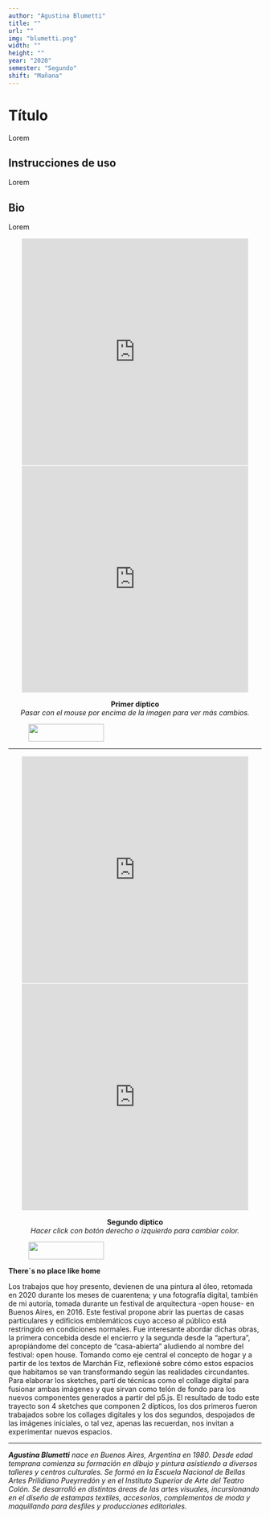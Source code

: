 ```yaml
---
author: "Agustina Blumetti"
title: ""
url: ""
img: "blumetti.png"
width: ""
height: ""
year: "2020"
semester: "Segundo"
shift: "Mañana"
---
```


<p></p>

# Título

Lorem 

## Instrucciones de uso 

Lorem

## Bio

Lorem

<!-- wp:html -->
<p align="center"><iframe width="450" height="450" frameborder="0" scrolling="no" style="width:450px; margin:0 auto!important;border: 1px solid #F2F2F3; z-index: 100;" src="https://editor.p5js.org/agus5/embed/NVQkXBEJy"></iframe>
<iframe width="450" height="450" frameborder="0" scrolling="no" style="width:450px; margin:0 auto!important;border: 1px solid #F2F2F3; z-index: 100;" src="https://editor.p5js.org/agus5/embed/GjMamGE4F"></iframe></p>
<!-- /wp:html -->

<!-- wp:paragraph {"align":"center"} -->
<p style="text-align:center"><strong>Primer díptico</strong><br><em>Pasar con el mouse por encima de la imagen para ver más cambios.</em></p>
<!-- /wp:paragraph -->

<!-- wp:image {"id":604,"align":"center","width":150,"height":35} -->
<div class="wp-block-image"><figure class="aligncenter is-resized"><img src="https://am1-lacabanne.atamvirtual.com.ar/wp-content/uploads/2020/12/usabilidad-AM12020-siMobile.png" alt="" class="wp-image-604" width="150" height="35"/></figure></div>
<!-- /wp:image -->

<!-- wp:separator -->
<hr class="wp-block-separator"/>
<!-- /wp:separator -->

<!-- wp:html -->
<p align="center"><iframe width="450" height="450" frameborder="0" scrolling="no" style="width:450px; margin:0 auto!important;border: 1px solid #F2F2F3; z-index: 100;" src="https://editor.p5js.org/agus5/embed/0qzdNDXiU"></iframe>
<iframe width="450" height="450" frameborder="0" scrolling="no" style="width:450px; margin:0 auto!important;border: 1px solid #F2F2F3; z-index: 100;" src="https://editor.p5js.org/agus5/embed/-GXlE9mHO"></iframe></p>
<!-- /wp:html -->

<!-- wp:paragraph {"align":"center"} -->
<p style="text-align:center"><strong>Segundo díptico</strong><br><em>Hacer click con botón derecho o izquierdo para cambiar color.</em></p>
<!-- /wp:paragraph -->

<!-- wp:image {"id":604,"align":"center","width":150,"height":35} -->
<div class="wp-block-image"><figure class="aligncenter is-resized"><img src="https://am1-lacabanne.atamvirtual.com.ar/wp-content/uploads/2020/12/usabilidad-AM12020-siMobile.png" alt="" class="wp-image-604" width="150" height="35"/></figure></div>
<!-- /wp:image -->

<!-- wp:paragraph -->
<p><strong>There´s no place like home</strong></p>
<!-- /wp:paragraph -->

<!-- wp:paragraph -->
<p>Los trabajos que hoy presento, devienen de una pintura al óleo, retomada en 2020 durante los meses de cuarentena; y una fotografía digital, también de mi autoría, tomada durante un festival de arquitectura -open house- en Buenos Aires, en 2016. Este festival propone abrir las puertas de casas particulares y edificios emblemáticos cuyo acceso al público está restringido en condiciones normales. Fue interesante abordar dichas obras, la primera concebida desde el encierro y la segunda desde la “apertura”, apropiándome del concepto de “casa-abierta” aludiendo al nombre del festival: open house. Tomando como eje central el concepto de hogar y a partir de los textos de Marchán Fiz, reflexioné sobre cómo estos espacios que habitamos se van transformando según las realidades circundantes. Para elaborar los sketches, partí de técnicas como el collage digital para fusionar ambas imágenes y que sirvan como telón de fondo para los nuevos componentes generados a partir del p5.js. El resultado de todo este trayecto son 4 sketches que componen 2 dípticos, los dos primeros fueron trabajados sobre los collages digitales y los dos segundos, despojados de las imágenes iniciales, o tal vez, apenas las recuerdan, nos invitan a experimentar nuevos espacios.</p>
<!-- /wp:paragraph -->

<!-- wp:separator -->
<hr class="wp-block-separator"/>
<!-- /wp:separator -->

<!-- wp:paragraph -->
<p><strong><em>Agustina Blumetti</em></strong><em> nace en Buenos Aires, Argentina en 1980. Desde edad temprana comienza su formación en dibujo y pintura asistiendo a diversos talleres y centros culturales. Se formó en la Escuela Nacional de Bellas Artes Prilidiano Pueyrredón y en el Instituto Superior de Arte del Teatro Colón. Se desarrolló en distintas áreas de las artes visuales, incursionando en el diseño de estampas textiles, accesorios, complementos de moda y maquillando para desfiles y producciones editoriales. </em></p>
<!-- /wp:paragraph -->